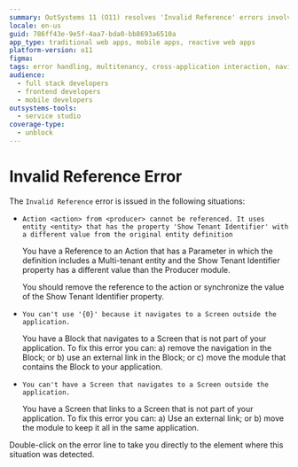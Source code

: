 ```yaml
---
summary: OutSystems 11 (O11) resolves 'Invalid Reference' errors involving entity properties and cross-application navigation.
locale: en-us
guid: 786ff43e-9e5f-4aa7-bda0-bb8693a6510a
app_type: traditional web apps, mobile apps, reactive web apps
platform-version: o11
figma:
tags: error handling, multitenancy, cross-application interaction, navigation patterns, ide troubleshooting
audience:
  - full stack developers
  - frontend developers
  - mobile developers
outsystems-tools:
  - service studio
coverage-type:
  - unblock
---
```


# Invalid Reference Error

The `Invalid Reference` error is issued in the following situations:

* `Action <action> from <producer> cannot be referenced. It uses entity <entity> that has the property 'Show Tenant Identifier' with a different value from the original entity definition`
  
    You have a Reference to an Action that has a Parameter in which the definition includes a Multi-tenant entity and the Show Tenant Identifier property has a different value than the Producer module.

    You should remove the reference to the action or synchronize the value of the Show Tenant Identifier property.

* `You can't use '{0}' because it navigates to a Screen outside the application.`

    You have a Block that navigates to a Screen that is not part of your application. To fix this error you can: a) remove the navigation in the Block; or b) use an external link in the Block; or c) move the module that contains the Block to your application.

* `You can't have a Screen that navigates to a Screen outside the application.`

    You have a Screen that links to a Screen that is not part of your application. To fix this error you can: a) Use an external link; or b) move the module to keep it all in the same application.


Double-click on the error line to take you directly to the element where this situation was detected.
